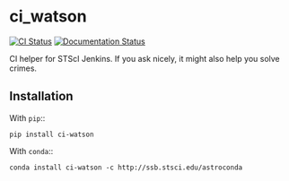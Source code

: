# ci_watson

[![CI Status](https://github.com/spacetelescope/ci_watson/workflows/CI/badge.svg)](https://github.com/spacetelescope/ci_watson/actions)
[![Documentation Status](https://readthedocs.org/projects/ci-watson/badge/?version=latest)](https://ci-watson.readthedocs.io/en/latest/?badge=latest)

CI helper for STScI Jenkins.
If you ask nicely, it might also help you solve crimes.

## Installation ##

With `pip`::

    pip install ci-watson

With `conda`::

    conda install ci-watson -c http://ssb.stsci.edu/astroconda
